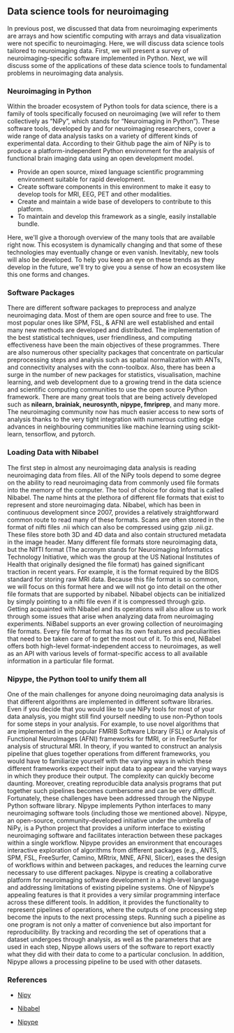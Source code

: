 ## Data science tools for neuroimaging

In previous post, we discussed that data from neuroimaging experiments are arrays and how scientific computing with arrays and data visualization were not specific to neuroimaging. Here, we will discuss data science tools tailored to neuroimaging data. First, we will present a survey of neuroimaging-specific software implemented in Python. Next, we will discuss some of the applications of these data science tools to fundamental problems in neuroimaging data analysis.

### Neuroimaging in Python

Within the broader ecosystem of Python tools for data science, there is a family of tools specifically focused on neuroimaging (we will refer to them collectively as “NiPy”, which stands for “Neuroimaging in Python”). These software tools, developed by and for neuroimaging researchers, cover a wide range of data analysis tasks on a variety of different kinds of experimental data. According to their Github page the aim of NiPy is to produce a platform-independent Python environment for the analysis of functional brain imaging data using an open development model.

+ Provide an open source, mixed language scientific programming environment suitable for rapid development.
+ Create software components in this environment to make it easy to develop tools for MRI, EEG, PET and other modalities.
+ Create and maintain a wide base of developers to contribute to this platform.
+ To maintain and develop this framework as a single, easily installable bundle.

Here, we'll give a thorough overview of the many tools that are available right now. This ecosystem is dynamically changing and that some of these technologies may eventually change or even vanish. Inevitably, new tools will also be developed. To help you keep an eye on these trends as they develop in the future, we'll try to give you a sense of how an ecosystem like this one forms and changes.


### Software Packages

There are different software packages to preprocess and analyze neuroimaging data. Most of them are open source and free to use. The most popular ones like SPM, FSL, & AFNI are well established and entail many new methods are developed and distributed. The implementation of the best statistical techniques, user friendliness, and computing effectiveness have been the main objectives of these programmes. There are also numerous other speciality packages that concentrate on particular preprocessing steps and analysis such as spatial normalization with ANTs, and connectivity analyses with the conn-toolbox. Also, there has been a surge in the number of new packages for statistics, visualisation, machine learning, and web development due to a growing trend in the data science and scientific computing communities to use the open source Python framework. There are many great tools that are being actively developed such as **nilearn, brainiak, neurosynth, nipype, fmriprep**, and many more. The neuroimaging community now has much easier access to new sorts of analysis thanks to the very tight integration with numerous cutting edge advances in neighbouring communities like machine learning using scikit-learn, tensorflow, and pytorch.

### Loading Data with Nibabel

The first step in almost any neuroimaging data analysis is reading neuroimaging data from files. All of the NiPy tools depend to some degree on the ability to read neuroimaging data from commonly used file formats into the memory of the computer. The tool of choice for doing that is called Nibabel. The name hints at the plethora of different file formats that exist to represent and store neuroimaging data. Nibabel, which has been in continuous development since 2007, provides a relatively straightforward common route to read many of these formats. Scans are often stored in the format of nifti files .nii which can also be compressed using gzip .nii.gz. These files store both 3D and 4D data and also contain structured metadata in the image header. Many different file formats store neuroimaging data, but the NIfTI format (The acronym stands for Neuroimaging Informatics Technology Initiative, which was the group at the US National Institutes of Health that originally designed the file format) has gained significant traction in recent years. For example, it is the format required by the BIDS standard for storing raw MRI data. Because this file format is so common, we will focus on this format here and we will not go into detail on the other file formats that are supported by nibabel. Nibabel objects can be initialized by simply pointing to a nifti file even if it is compressed through gzip. Getting acquainted with Nibabel and its operations will also allow us to work through some issues that arise when analyzing data from neuroimaging experiments. NiBabel supports an ever growing collection of neuroimaging file formats. Every file format format has its own features and peculiarities that need to be taken care of to get the most out of it. To this end, NiBabel offers both high-level format-independent access to neuroimages, as well as an API with various levels of format-specific access to all available information in a particular file format.

### Nipype, the Python tool to unify them all

One of the main challenges for anyone doing neuroimaging data analysis is that different algorithms are implemented in different software libraries. Even if you decide that you would like to use NiPy tools for most of your data analysis, you might still find yourself needing to use non-Python tools for some steps in your analysis. For example, to use novel algorithms that are implemented in the popular FMRIB Software Library (FSL) or Analysis of Functional NeuroImages (AFNI) frameworks for fMRI, or in FreeSurfer for analysis of structural MRI. In theory, if you wanted to construct an analysis pipeline that glues together operations from different frameworks, you would have to familiarize yourself with the varying ways in which these different frameworks expect their input data to appear and the varying ways in which they produce their output. The complexity can quickly become daunting. Moreover, creating reproducible data analysis programs that put together such pipelines becomes cumbersome and can be very difficult. Fortunately, these challenges have been addressed through the Nipype Python software library. Nipype implements Python interfaces to many neuroimaging software tools (including those we mentioned above). Nipype, an open-source, community-developed initiative under the umbrella of NiPy, is a Python project that provides a uniform interface to existing neuroimaging software and facilitates interaction between these packages within a single workflow. Nipype provides an environment that encourages interactive exploration of algorithms from different packages (e.g., ANTS, SPM, FSL, FreeSurfer, Camino, MRtrix, MNE, AFNI, Slicer), eases the design of workflows within and between packages, and reduces the learning curve necessary to use different packages. Nipype is creating a collaborative platform for neuroimaging software development in a high-level language and addressing limitations of existing pipeline systems. One of Nipype’s appealing features is that it provides a very similar programming interface across these different tools. In addition, it provides the functionality to represent pipelines of operations, where the outputs of one processing step become the inputs to the next processing steps. Running such a pipeline as one program is not only a matter of convenience but also important for reproducibility. By tracking and recording the set of operations that a dataset undergoes through analysis, as well as the parameters that are used in each step, Nipype allows users of the software to report exactly what they did with their data to come to a particular conclusion. In addition, Nipype allows a processing pipeline to be used with other datasets. 

### References

+ [Nipy](https://nipy.org/)

+ [Nibabel](https://nipy.org/nibabel/gettingstarted.html) 

+ [Nipype](https://nipype.readthedocs.io/en/latest/)
